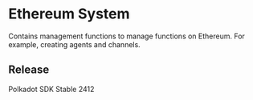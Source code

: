 # Ethereum System

Contains management functions to manage functions on Ethereum. For example, creating agents and channels.


## Release

Polkadot SDK Stable 2412
